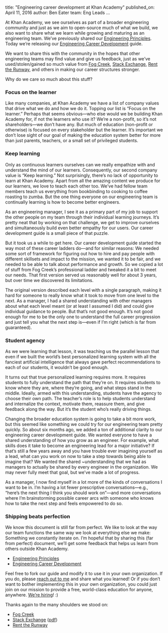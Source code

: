 title: "Engineering career development at Khan Academy"
published_on: April 11, 2016
author: Ben Eater
team: Eng Leads
...

At Khan Academy, we see ourselves as part of a broader engineering community and just as we aim to open-source much of what we build, we also want to share what we learn while growing and maturing as an engineering team.  We’ve previously shared our [Engineering Principles](https://docs.google.com/document/d/1PW4NYn9pYNam2EuGEsTN9pTgwTfFnT_R9OZLJJICWQU/edit).  Today we’re releasing our [Engineering Career Development](https://docs.google.com/document/d/1qr0d05X5-AsyDYqKRCfgGGcWSshTMd_vfTggfhDpbls/edit) guide.

We want to share this with the community in the hopes that other engineering teams may find value and give us feedback, just as we’ve used/stolen/gained so much value from [Fog Creek](http://joelonsoftware.com/articles/ladder.html), [Stack Exchange](https://blog.stackoverflow.com/2011/07/how-much-should-you-pay-developers/), [Rent the Runway](http://dresscode.renttherunway.com/blog/ladder), and others in making our career structures stronger.

Why do we care so much about this stuff?

### Focus on the learner

Like many companies, at Khan Academy we have a list of company values that drive what we do and how we do it. Topping our list is “Focus on the learner.” Perhaps that seems obvious—who else would we be building Khan Academy for, if not the learners who use it? We’re a non-profit, so it’s not shareholders—we don’t have any. But much of education (non-profit or otherwise) is focused on every stakeholder but the learner. It’s important we don’t lose sight of our goal of making the education system better for more than just parents, teachers, or a small set of privileged students.

### Keep learning

Only as continuous learners ourselves can we really empathize with and understand the mind of our learners. Consequently, our second company value is “Keep learning.” Not surprisingly, there’s no lack of opportunity to learn at Khan Academy. Apart from all the amazing content we produce for our learners, we love to teach each other too. We’ve had fellow team members teach us everything from bookbinding to cooking to coffee roasting to zumba. But the one thing everyone on our engineering team is continually learning is how to become better engineers.

As an engineering manager, I see it as a primary part of my job to support the other people on my team through their individual learning journeys. It’s pretty neat that by working on that challenge, we get to improve ourselves and simultaneously build even better empathy for our users. Our career development guide is a small piece of that puzzle.

But it took us a while to get here. Our career development guide started the way most of these career ladders do—and for similar reasons: We needed some sort of framework for figuring out how to hire and pay people with different skillsets and impact to the mission, we wanted it to be fair, and we needed to be able to talk about performance and growth. So we copied a lot of stuff from Fog Creek’s professional ladder and tweaked it a bit to meet our needs. That first version served us reasonably well for about 3 years, but over time we discovered its limitations.

The original version described each level with a single paragraph, making it hard for someone to really know what it took to move from one level to the next. As a manager, I had a shared understanding with other managers about what each level meant (or at least I assumed I did) and could give individual guidance to people. But that’s not good enough. It’s not good enough for me to be the only one to understand the full career progression and just tell you what the next step is—even if I’m right (which is far from guaranteed).

### Student agency

As we were learning that lesson, it was teaching us the parallel lesson that even if we built the world’s best personalized learning system with all the fanciest artificial intelligence that always gave perfect recommendations to each of our students, it wouldn’t be good enough.

It turns out that true personalized learning requires more. It requires students to fully understand the path that they’re on. It requires students to know where they are, where they’re going, and what steps stand in the middle. Ideally, armed with this understanding, students have the agency to choose their own path. The teacher’s role is to help students understand and internalize the context, motivate them, reassure them, and give feedback along the way. But it’s the student who’s really driving things.

Changing the broader education system is going to take a bit more work, but this seemed like something we could try for our engineering team pretty quickly. So about six months ago, we added a ton of additional clarity to our engineering career development guide. We wanted everyone to have a shared understanding of how you grow as an engineer. For example, what skills does it take to become an engineering lead for a major initiative? If that’s still a few years away and you have trouble ever imagining yourself as a lead, what can you work on now to take a step towards being able to imagine that? We wanted the shared ~understanding that we had as managers to actually be shared by every engineer in the organization. We may never fully meet that goal, but we’ve made a lot of progress.

As a manager, I now find myself in a lot more of the kinds of conversations I want to be in. I’m having a lot fewer prescriptive conversations—e.g., “here’s the next thing I think you should work on”—and more conversations where I’m brainstorming possible career arcs with someone who knows how to take the next step and feels empowered to do so.

### Shipping beats perfection

We know this document is still far from perfect. We like to look at the way our team functions the same way we look at everything else we make: Something we constantly iterate on. I’m hopeful that by sharing this (far from perfect) document, we’ll get some feedback that helps us learn from others outside Khan Academy.

* [Engineering Principles](https://docs.google.com/document/d/1PW4NYn9pYNam2EuGEsTN9pTgwTfFnT_R9OZLJJICWQU/edit)
* [Engineering Career Development](https://docs.google.com/document/d/1qr0d05X5-AsyDYqKRCfgGGcWSshTMd_vfTggfhDpbls/edit)

Feel free to fork our guide and modify it to use it in your own organization. If you do, please [reach out to me](mailto:eater@khanacademy.org) and share what you learned! Or if you don’t want to bother implementing this in your own organization, you could just join on our mission to provide a free, world-class education for anyone, anywhere. [We’re hiring](https://www.khanacademy.org/careers)! :)

Thanks again to the many shoulders we stood on:

* [Fog Creek](http://joelonsoftware.com/articles/ladder.html)
* [Stack Exchange](https://blog.stackoverflow.com/2011/07/how-much-should-you-pay-developers/) ([pdf](https://github.com/StackExchange/stack-blog/files/60428/Stack-Exchange-Developer-Compensation.pdf))
* [Rent the Runway](http://dresscode.renttherunway.com/blog/ladder)

